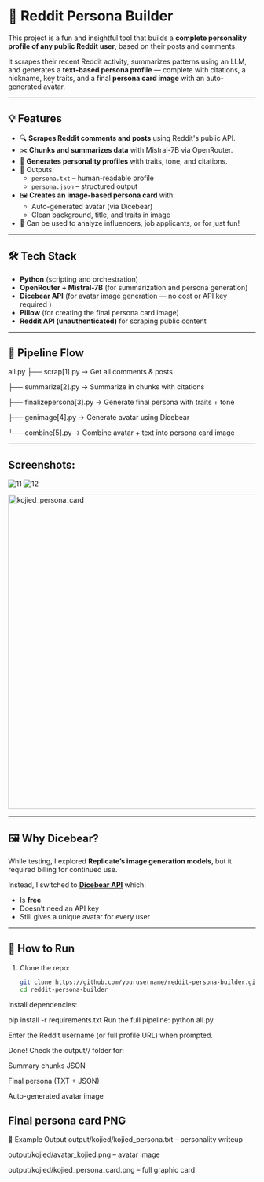 # 🧠 Reddit Persona Builder

This project is a fun and insightful tool that builds a **complete personality profile of any public Reddit user**, based on their posts and comments.

It scrapes their recent Reddit activity, summarizes patterns using an LLM, and generates a **text-based persona profile** — complete with citations, a nickname, key traits, and a final **persona card image** with an auto-generated avatar.

---

## 💡 Features

- 🔍 **Scrapes Reddit comments and posts** using Reddit's public API.
- ✂️ **Chunks and summarizes data** with Mistral-7B via OpenRouter.
- 🧠 **Generates personality profiles** with traits, tone, and citations.
- 🧾 Outputs:
  - `persona.txt` – human-readable profile
  - `persona.json` – structured output
- 🖼️ **Creates an image-based persona card** with:
  - Auto-generated avatar (via Dicebear)
  - Clean background, title, and traits in image
- 🧪 Can be used to analyze influencers, job applicants, or for just fun!

---

## 🛠️ Tech Stack

- **Python** (scripting and orchestration)
- **OpenRouter + Mistral-7B** (for summarization and persona generation)
- **Dicebear API** (for avatar image generation — no cost or API key required )
- **Pillow** (for creating the final persona card image)
- **Reddit API (unauthenticated)** for scraping public content

---

## 🔄 Pipeline Flow

all.py
├── scrap[1].py → Get all comments & posts

├── summarize[2].py → Summarize in chunks with citations

├── finalizepersona[3].py → Generate final persona with traits + tone

├── genimage[4].py → Generate avatar using Dicebear

└── combine[5].py → Combine avatar + text into persona card image



---
## Screenshots:
![11](https://github.com/user-attachments/assets/6a517e06-8ddc-49b0-8647-143b210b909e)
![12](https://github.com/user-attachments/assets/8ab132e7-7ba1-44c8-b20b-1c559ba0e4d3)

<img width="1024" height="640" alt="kojied_persona_card" src="https://github.com/user-attachments/assets/744d2ed5-9b5a-44d0-b756-e19aa817f9a5" />


---

## 🖼️ Why Dicebear?

While testing,  I explored **Replicate’s image generation models**, but it required billing for continued use.

Instead, I switched to [**Dicebear API**](https://www.dicebear.com/) which:
- Is **free**
- Doesn’t need an API key
- Still gives a unique avatar for every user

---

## 🚀 How to Run

1. Clone the repo:
   ```bash
   git clone https://github.com/yourusername/reddit-persona-builder.git
   cd reddit-persona-builder
Install dependencies:

pip install -r requirements.txt
Run the full pipeline:
python all.py

Enter the Reddit username (or full profile URL) when prompted.

Done! Check the output/<username>/ folder for:

Summary chunks JSON

Final persona (TXT + JSON)

Auto-generated avatar image

Final persona card PNG
---
📝 Example Output
output/kojied/kojied_persona.txt – personality writeup

output/kojied/avatar_kojied.png – avatar image

output/kojied/kojied_persona_card.png – full graphic card


